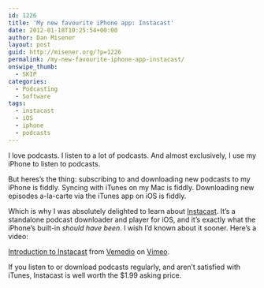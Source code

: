 ```yaml
---
id: 1226
title: 'My new favourite iPhone app: Instacast'
date: 2012-01-18T10:25:54+00:00
author: Dan Misener
layout: post
guid: http://misener.org/?p=1226
permalink: /my-new-favourite-iphone-app-instacast/
onswipe_thumb:
  - SKIP
categories:
  - Podcasting
  - Software
tags:
  - instacast
  - iOS
  - iphone
  - podcasts
---
```

I love podcasts. I listen to a lot of podcasts. And almost exclusively, I use my iPhone to listen to podcasts.

But heres&#8217;s the thing: subscribing to and downloading new podcasts to my iPhone is fiddly. Syncing with iTunes on my Mac is fiddly. Downloading new episodes a-la-carte via the iTunes app on iOS is fiddly.

Which is why I was absolutely delighted to learn about [Instacast](http://vemedio.com/products/instacast). It&#8217;s a standalone podcast downloader and player for iOS, and it&#8217;s exactly what the iPhone&#8217;s built-in _should have been_. I wish I&#8217;d known about it sooner. Here&#8217;s a video:



[Introduction to Instacast](http://vimeo.com/22829416) from [Vemedio](http://vimeo.com/vemedio) on [Vimeo](http://vimeo.com).

If you listen to or download podcasts regularly, and aren&#8217;t satisfied with iTunes, Instacast is well worth the $1.99 asking price.